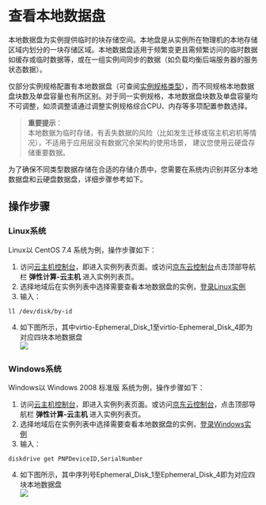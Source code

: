 # 查看本地数据盘

本地数据盘为实例提供临时的块存储空间。本地盘是从实例所在物理机的本地存储区域内划分的一块存储区域。本地数据盘适用于频繁变更且需频繁访问的临时数据如缓存或临时数据等，或在一组实例间同步的数据（如负载均衡后端服务器的服务状态数据）。

仅部分实例规格配置有本地数据盘（可查阅[实例规格类型](https://docs.jdcloud.com/virtual-machines/instance-type-family)），而不同规格本地数据盘块数及单盘容量也有所区别。对于同一实例规格，本地数据盘块数及单盘容量均不可调整，如须调整请通过调整实例规格综合CPU、内存等多项配置参数选择。

>**重要提示**：<br>
>本地数据为临时存储，有丢失数据的风险（比如发生迁移或宿主机宕机等情况），不适用于应用层没有数据冗余架构的使用场景， 建议您使用云硬盘存储重要数据。
	
为了确保不同类型数据存储在合适的存储介质中，您需要在系统内识别并区分本地数据盘和云硬盘数据盘，详细步骤参考如下。

## 操作步骤

### Linux系统

Linux以 CentOS 7.4 系统为例，操作步骤如下：

1. 访问[云主机控制台](https://cns-console.jdcloud.com/host/compute/list)，即进入实例列表页面。或访问[京东云控制台](https://console.jdcloud.com)点击顶部导航栏 **弹性计算-云主机** 进入实例列表页。
2. 选择地域后在实例列表中选择需要查看本地数据盘的实例，[登录Linux实例](https://docs.jdcloud.com/cn/virtual-machines/connect-to-linux-instance)
3. 输入：
```
ll /dev/disk/by-id
```
	
4. 如下图所示，其中virtio-Ephemeral\_Disk\_1至virtio-Ephemeral\_Disk\_4即为对应四块本地数据盘<br>
![](https://img1.jcloudcs.com/cn/image/vm/localdatadisklinux.png)


### Windows系统

Windows以 Windows 2008 标准版 系统为例，操作步骤如下：

1. 访问[云主机控制台](https://cns-console.jdcloud.com/host/compute/list)，即进入实例列表页面。或访问[京东云控制台](https://console.jdcloud.com)，点击顶部导航栏 **弹性计算-云主机** 进入实例列表页。
2. 选择地域后在实例列表中选择需要查看本地数据盘的实例，[登录Windows实例](https://docs.jdcloud.com/cn/virtual-machines/connect-to-windows-instance)
3. 输入：

```wmic
diskdrive get PNPDeviceID,SerialNumber
```
	
4. 如下图所示，其中序列号Ephemeral\_Disk\_1至Ephemeral\_Disk\_4即为对应四块本地数据盘<br>![](https://img1.jcloudcs.com/cn/image/vm/localdatadiskwin.png)

